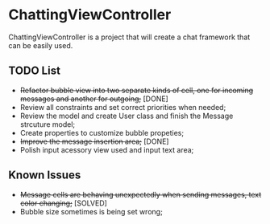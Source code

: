 # ChattingViewController
ChattingViewController is a project that will create a chat framework that can be easily used.

## TODO List

 - ~~Refactor bubble view into two separate kinds of cell, one for incoming messages and another for outgoing;~~ [DONE]
 - Review all constraints and set correct priorities when needed;
 - Review the model and create User class and finish the Message strcuture model;
 - Create properties to customize bubble propeties;
 - ~~Improve the message insertion area;~~ [DONE]
 - Polish input acessory view used and input text area;

## Known Issues

 - ~~Message cells are behaving unexpectedly when sending messages, text color changing;~~ [SOLVED]
 - Bubble size sometimes is being set wrong;
